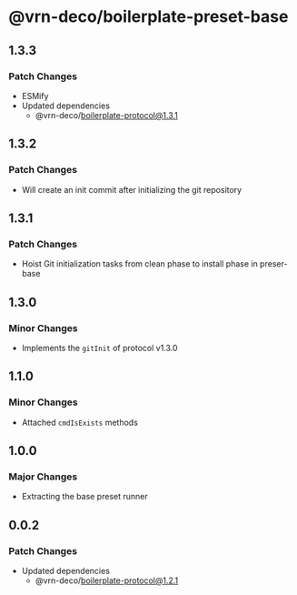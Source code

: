 # @vrn-deco/boilerplate-preset-base

## 1.3.3

### Patch Changes

- ESMify
- Updated dependencies
  - @vrn-deco/boilerplate-protocol@1.3.1

## 1.3.2

### Patch Changes

- Will create an init commit after initializing the git repository

## 1.3.1

### Patch Changes

- Hoist Git initialization tasks from clean phase to install phase in preser-base

## 1.3.0

### Minor Changes

- Implements the `gitInit` of protocol v1.3.0

## 1.1.0

### Minor Changes

- Attached `cmdIsExists` methods

## 1.0.0

### Major Changes

- Extracting the base preset runner

## 0.0.2

### Patch Changes

- Updated dependencies
  - @vrn-deco/boilerplate-protocol@1.2.1

